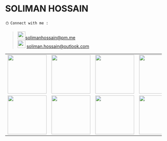 # SOLIMAN HOSSAIN
:snowman: ```Connect with me :```<br>
> <img src="https://i.imgur.com/lLoEu5V.png" width="25">solimanhossain@pm.me<br>
> <img src="https://i.imgur.com/5oxIbQt.png" width="25"> soliman.hossain@outlook.com<br>

<table>
<tr>
<td><a href="https://facebook.com/solimanhossains"><img src="https://edent.github.io/SuperTinyIcons/images/svg/facebook.svg" width="125"></a></td>
<td><a href="https://t.me/solimanhossain/"><img src="https://edent.github.io/SuperTinyIcons/images/svg/telegram.svg" width="125"></a></td>
<td><a href="https://instagram.com/solimanhossains"><img src="https://edent.github.io/SuperTinyIcons/images/svg/instagram.svg" width="125"></a></td>
<td><a href="https://twitter.com/solimanhossains"><img src="https://edent.github.io/SuperTinyIcons/images/svg/twitter.svg" width="125"></a></td>
<td><a href="https://linkedin.com/in/solimanhossain"><img src="https://edent.github.io/SuperTinyIcons/images/svg/linkedin.svg" width="125"></td>
</tr>
<tr>
<td><a href="https://pixabay.com/users/solimanhossain-16131188/"><img src="https://cdn.worldvectorlogo.com/logos/pixabay.svg" width="125"></a></td>
<td><a href="https://forum.xda-developers.com/member.php?u=9867272"><img src="https://icons.iconarchive.com/icons/martz90/circle/512/xda-icon.png" width="125"></a></td>
<td><a href="https://unsplash.com/@solimanhossain"><img src="https://cdn.worldvectorlogo.com/logos/unsplash-2.svg" width="125"></a></td>
<td><a href="https://call.imo.im/solimanhossain"><img src="https://cdn3.iconfinder.com/data/icons/social-media-2169/24/social_media_social_media_logo_imo-512.png" width="125"></a></td>

</tr>
</table>
<tr>
